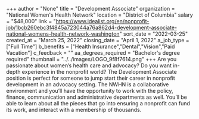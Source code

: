 +++
author = "None"
title = "Development Associate"
organization = "National Women's Health Network"
location = "District of Columbia"
salary = "$48,000"
link = "https://www.idealist.org/en/nonprofit-job/1bcb260ebc3f4845a723044a76a862d4-development-associate-national-womens-health-network-washington"
sort_date = "2022-03-25"
created_at = "March 25, 2022"
closing_date = "April 1, 2022"
a_job_type = ["Full Time"]
b_benefits = ["Health Insurance","Dental","Vision","Paid Vacation"]
c_feedback = ""
aa_degrees_required = "Bachelor's degree required"
thumbnail = "../../images/LOGO_9f8f7614.png"
+++
Are you passionate about women’s health care and advocacy? Do you want in-depth experience in the nonprofit world? The Development Associate position is perfect for someone to jump start their career in nonprofit development in an advocacy setting. The NWHN is a collaborative environment and you’ll have the opportunity to work with the policy, finance, communication and administrative departments as well. You’ll be able to learn about all the pieces that go into ensuring a nonprofit can fund its work, and interact with a membership of thousands.